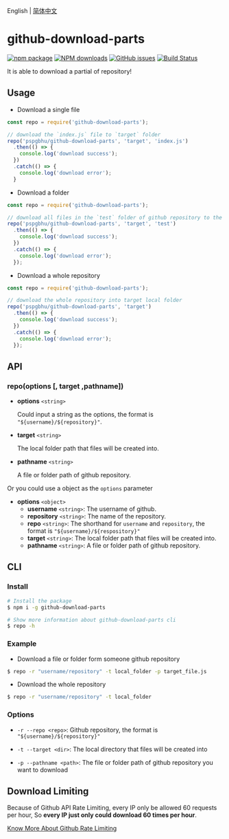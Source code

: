 English | [简体中文](./README_CN.md)

# github-download-parts

[![npm package](https://img.shields.io/npm/v/github-download-parts.svg)](https://www.npmjs.org/package/github-download-parts)
[![NPM downloads](http://img.shields.io/npm/dm/github-download-parts.svg)](https://npmjs.org/package/github-download-parts)
[![GitHub issues](https://img.shields.io/github/issues/pspgbhu/github-download-parts.svg)](https://github.com/pspgbhu/github-download-parts/issues)
[![Build Status](https://travis-ci.org/pspgbhu/github-download-parts.svg?branch=master)](https://travis-ci.org/pspgbhu/github-download-parts)

It is able to download a partial of repository!


## Usage

- Download a single file

```js
const repo = require('github-download-parts');

// download the `index.js` file to `target` folder
repo('pspgbhu/github-download-parts', 'target', 'index.js')
  .then(() => {
    console.log('download success');
  })
  .catch(() => {
    console.log('download error');
  }
```

- Download a folder

```js
const repo = require('github-download-parts');

// download all files in the `test` folder of github repository to the local `target` folder.
repo('pspgbhu/github-download-parts', 'target', 'test')
  .then(() => {
    console.log('download success');
  })
  .catch(() => {
    console.log('download error');
  });
```

- Download a whole repository

```js
const repo = require('github-download-parts');

// download the whole repository into target local folder
repo('pspgbhu/github-download-parts', 'target')
  .then(() => {
    console.log('download success');
  })
  .catch(() => {
    console.log('download error');
  });
```

## API

### repo(options [, target ,pathname])

- **options** `<string>`

  Could input a string as the options, the format is `"${username}/${repository}"`.

- **target** `<string>`

  The local folder path that files will be created into.

- **pathname** `<string>`

  A file or folder path of github repository.

Or you could use a object as the `options` parameter

- **options** `<object>`
  - **username** `<string>`: The username of github.
  - **repository** `<string>`: The name of the repository.
  - **repo** `<string>`: The shorthand for `username` and `repository`, the format is `"${username}/${respository}"`
  - **target** `<string>`: The local folder path that files will be created into.
  - **pathname** `<string>`: A file or folder path of github repository.

## CLI

### Install

```bash
# Install the package
$ npm i -g github-download-parts

# Show more information about github-download-parts cli
$ repo -h
```

### Example

- Download a file or folder form someone github repository

```bash
$ repo -r "username/repository" -t local_folder -p target_file.js
```

- Download the whole repository

```bash
$ repo -r "username/repository" -t local_folder
```

### Options

- `-r --repo <repo>`: Github repository, the format is `"${username}/${repository}"`

- `-t --target <dir>`: The local directory that files will be created into

- `-p --pathname <path>`: The file or folder path of github repository you want to download

## Download Limiting

Because of Github API Rate Limiting, every IP only be allowed 60 requests per hour, So **every IP just only could download 60 times per hour**.

[Know More About Github Rate Limiting](https://developer.github.com/v3/#rate-limiting)
